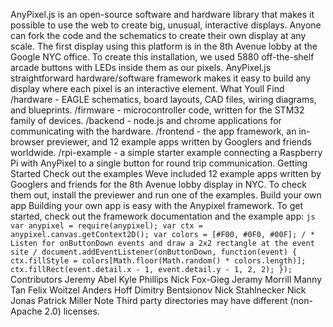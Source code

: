 AnyPixel.js is an open-source software and hardware library that makes it possible to use the web to create big, unusual, interactive displays. Anyone can fork the code and the schematics to create their own display at any scale. The first display using this platform is in the 8th Avenue lobby at the Google NYC office. To create this installation, we used 5880 off-the-shelf arcade buttons with LEDs inside them as our pixels. AnyPixel.js straightforward hardware/software framework makes it easy to build any display where each pixel is an interactive element. What Youll Find /hardware - EAGLE schematics, board layouts, CAD files, wiring diagrams, and blueprints. /firmware - microcontroller code, written for the STM32 family of devices. /backend - node.js and chrome applications for communicating with the hardware. /frontend - the app framework, an in-browser previewer, and 12 example apps written by Googlers and friends worldwide. /rpi-example - a simple starter example connecting a Raspberry Pi with AnyPixel to a single button for round trip communication. Getting Started Check out the examples Weve included 12 example apps written by Googlers and friends for the 8th Avenue lobby display in NYC. To check them out, install the previewer and run one of the examples. Build your own app Building your own app is easy with the Anypixel framework. To get started, check out the framework documentation and the example app: ```js var anypixel = require(anypixel); var ctx = anypixel.canvas.getContext2D(); var colors = [#F00, #0F0, #00F]; / * Listen for onButtonDown events and draw a 2x2 rectangle at the event site / document.addEventListener(onButtonDown, function(event) { ctx.fillStyle = colors[Math.floor(Math.random() * colors.length)]; ctx.fillRect(event.detail.x - 1, event.detail.y - 1, 2, 2); }); ``` Contributors Jeremy Abel Kyle Phillips Nick Fox-Gieg Jeramy Morrill Manny Tan Felix Woitzel Anders Hoff Dimitry Bentsionov Nick Stahlnecker Nick Jonas Patrick Miller Note Third party directories may have different (non-Apache 2.0) licenses.